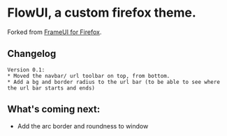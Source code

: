 # FlowUI, a custom firefox theme.

Forked from [FrameUI for Firefox](https://github.com/KiKaraage/FrameUIforFirefox).

## Changelog
```
Version 0.1:
* Moved the navbar/ url toolbar on top, from bottom.
* Add a bg and border radius to the url bar (to be able to see where the url bar starts and ends)

```

## What's coming next:

- Add the arc border and roundness to window
